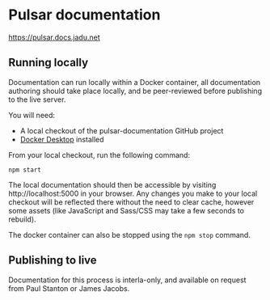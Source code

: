 # Pulsar documentation

<https://pulsar.docs.jadu.net>

## Running locally

Documentation can run locally within a Docker container, all documentation authoring should take place locally, and be peer-reviewed before publishing to the live server.

You will need:
* A local checkout of the pulsar-documentation GitHub project
* [Docker Desktop](https://www.docker.com/products/docker-desktop) installed

From your local checkout, run the following command:

```
npm start
```

The local documentation should then be accessible by visiting http://localhost:5000 in your browser. Any changes you make to your local checkout will be reflected there without the need to clear cache, however some assets (like JavaScript and Sass/CSS may take a few seconds to rebuild).

The docker container can also be stopped using the `npm stop` command.

## Publishing to live

Documentation for this process is interla-only, and available on request from Paul Stanton or James Jacobs.
